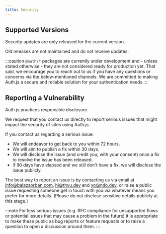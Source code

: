 ```yaml
---
title: Security
---
```


## Supported Versions

Security updates are only released for the current version.

Old releases are not maintained and do not receive updates.

:::caution
`@auth/*` packages are currently under development and - unless stated otherwise - they are not considered ready for production yet. That said, we encourage you to reach out to us if you have any questions or concerns via the below-mentioned channels. We are committed to making Auth.js a secure and reliable solution for your authentication needs.
:::

## Reporting a Vulnerability

Auth.js practices responsible disclosure.

We request that you contact us directly to report serious issues that might impact the security of sites using Auth.js.

If you contact us regarding a serious issue:

- We will endeavor to get back to you within 72 hours.
- We will aim to publish a fix within 30 days.
- We will disclose the issue (and credit you, with your consent) once a fix to resolve the issue has been released.
- If 90 days have elapsed and we still don't have a fix, we will disclose the issue publicly.

The best way to report an issue is by contacting us via email at info@balazsorban.com, hi@thvu.dev and yo@ndo.dev, or raise a public issue requesting someone get in touch with you via whatever means you prefer for more details. (Please do not disclose sensitive details publicly at this stage.)

:::note
For less serious issues (e.g. RFC compliance for unsupported flows or potential issues that may cause a problem in the future) it is appropriate to make these public as bug reports or feature requests or to raise a question to open a discussion around them.
:::

